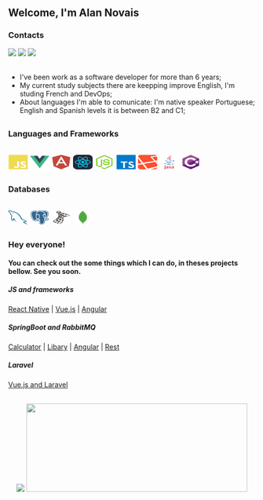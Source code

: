 ## Welcome, I'm Alan Novais ##

<div>
  <h3>Contacts</h3>
  <a href="https://www.linkedin.com/in/alan-novais-866803a0/" target="_blank"><img src="https://img.shields.io/badge/LinkedIn-0077B5?style=for-the-badge&logo=linkedin&logoColor=white"></a>
  <a href="https://wa.me/+351965623458?text=Hello%20I%20found%20your%20profile%20on%20GitHub%2C%20I%27d%20like%20to%20talk%20with%20you" target="_blank"><img     src="https://img.shields.io/badge/WhatsApp-25D366?style=for-the-badge&logo=whatsapp&logoColor=white"></a>
  <a href="mailto:alannovais08@gmail.com?subject=Let%27s%20gonna%20talk" target="_blank"><img src="https://img.shields.io/badge/Gmail-D14836?style=for-the-badge&logo=gmail&logoColor=white"></a>  
</div>

<div><br></div>

- I've been work as a software developer for more than 6 years;
- My current study subjects there are keepping improve English, I'm studing French and DevOps;
- About languages I'm able to comunicate: I'm native speaker Portuguese; English and Spanish levels it is between B2 and C1;

##

### Languages and Frameworks

<div style="display: inline_block"><br>
  <img align="center" alt="alan-Js" height="30" width="40" src="https://raw.githubusercontent.com/devicons/devicon/master/icons/javascript/javascript-plain.svg">
  <img align="center" alt="alan-Vue" height="30" width="40" src="https://raw.githubusercontent.com/devicons/devicon/master/icons/vuejs/vuejs-original.svg">
  <img align="center" alt="alan-Angular" height="30" width="40" src="https://raw.githubusercontent.com/devicons/devicon/master/icons/angularjs/angularjs-plain.svg">
  <img align="center" alt="alan-Reactjs" height="30" width="40" src="https://github.com/tandpfun/skill-icons/blob/main/icons/React-Dark.svg">  
  <img align="center" alt="alan-Nodejs" height="30" width="40" src="https://raw.githubusercontent.com/devicons/devicon/master/icons/nodejs/nodejs-plain.svg">  
  <img align="center" alt="alan-Ts" height="30" width="40" src="https://raw.githubusercontent.com/devicons/devicon/master/icons/typescript/typescript-plain.svg">  
  <img align="center" alt="alan-Laravel" height="30" width="40" src="https://raw.githubusercontent.com/devicons/devicon/master/icons/laravel/laravel-plain.svg">
  <img align="center" alt="alan-Java" height="30" width="40" src="https://raw.githubusercontent.com/devicons/devicon/master/icons/java/java-original-wordmark.svg">
  <img align="center" alt="alan-Csharp" height="30" width="40" src="https://raw.githubusercontent.com/devicons/devicon/master/icons/csharp/csharp-original.svg">
</div>

##

### Databases

<div style="display: inline_block"><br>
  <img align="center" alt="alan-Mysql" height="30" width="40" src="https://raw.githubusercontent.com/devicons/devicon/master/icons/mysql/mysql-plain.svg">
  <img align="center" alt="alan-Postgresql" height="30" width="40" src="https://raw.githubusercontent.com/devicons/devicon/master/icons/postgresql/postgresql-plain.svg">
  <img align="center" alt="alan-SqlServer" height="30" width="40"   src="https://raw.githubusercontent.com/devicons/devicon/master/icons/microsoftsqlserver/microsoftsqlserver-plain.svg">
  <img align="center" alt="alan-Mongo" height="30" width="40" src="https://raw.githubusercontent.com/devicons/devicon/master/icons/mongodb/mongodb-plain.svg">  
</div>

##

### Hey everyone!

#### You can check out the some things which I can do, in theses projects bellow. See you soon.

<div>
  <div>
    <h5>JS and frameworks</h5>
    <a href="https://github.com/alannovais/react-natitve-review">React Native</a>
    | <a href="https://github.com/alannovais/review-vue3-project">Vue.js</a>
    | <a href="https://github.com/alannovais/nx-star-wars">Angular</a>
  </div>
  <div>
    <h5>SpringBoot and RabbitMQ</h5>
    <a href="https://github.com/alannovais/wit-calculator">Calculator</a> |
    <a href="https://github.com/alannovais/wit-library">Libary</a> |
    <a href="https://github.com/alannovais/wit-angular">Angular</a> |
    <a href="https://github.com/alannovais/wit-rest">Rest</a>
  </div>
  <div>
    <h5>Laravel</h5>
    <a href="https://github.com/alannovais/avansys-28-09">Vue.js and Laravel</a>
  </div>
</div>

##

<div align="center">
  <img src="https://github-readme-stats.vercel.app/api?username=alannovais&show_icons=true" />
  <img height="180em" width="450" src="https://github-readme-stats.vercel.app/api/top-langs/?username=alannovais&layout=compact&langs_count=7&theme=dracula&theme=transparent"/>
</div>
